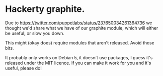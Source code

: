 # Hackerty graphite.

Due to https://twitter.com/puppetlabs/status/237650034261364736 we thought
we'd share what we have of our graphite module, which will either be
useful, or slow you down.

This might (okay does) require modules that aren't released. Avoid those
bits.

It probably only works on Debian 5, it doesn't use packages, I guess it's
released under the MIT licence. If you can make it work for you and it's
useful, please do!
